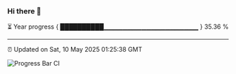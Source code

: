 ### Hi there 👋

⏳ Year progress { ██████████▁▁▁▁▁▁▁▁▁▁▁▁▁▁▁▁▁▁▁▁ } 35.36 %

---

⏰ Updated on Sat, 10 May 2025 01:25:38 GMT

![Progress Bar CI](https://github.com/liununu/liununu/workflows/Progress%20Bar%20CI/badge.svg)
